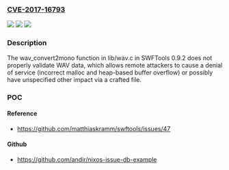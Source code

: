 ### [CVE-2017-16793](https://cve.mitre.org/cgi-bin/cvename.cgi?name=CVE-2017-16793)
![](https://img.shields.io/static/v1?label=Product&message=n%2Fa&color=blue)
![](https://img.shields.io/static/v1?label=Version&message=n%2Fa&color=blue)
![](https://img.shields.io/static/v1?label=Vulnerability&message=n%2Fa&color=brighgreen)

### Description

The wav_convert2mono function in lib/wav.c in SWFTools 0.9.2 does not properly validate WAV data, which allows remote attackers to cause a denial of service (incorrect malloc and heap-based buffer overflow) or possibly have unspecified other impact via a crafted file.

### POC

#### Reference
- https://github.com/matthiaskramm/swftools/issues/47

#### Github
- https://github.com/andir/nixos-issue-db-example

